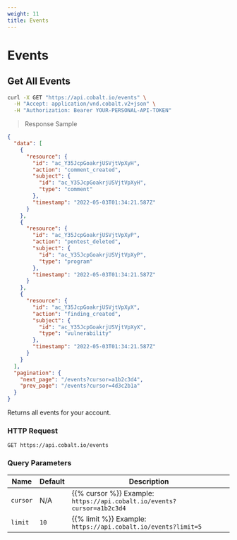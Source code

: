 ```yaml
---
weight: 11
title: Events
---
```


# Events

## Get All Events

```sh
curl -X GET "https://api.cobalt.io/events" \
  -H "Accept: application/vnd.cobalt.v2+json" \
  -H "Authorization: Bearer YOUR-PERSONAL-API-TOKEN"
```

> Response Sample

```json
{
  "data": [
    {
      "resource": {
        "id": "ac_Y35JcpGoakrjUSVjtVpXyH",
        "action": "comment_created",
        "subject": {
          "id": "ac_Y35JcpGoakrjUSVjtVpXyH",
          "type": "comment"
        },
        "timestamp": "2022-05-03T01:34:21.587Z"
      }
    },
    {
      "resource": {
        "id": "ac_Y35JcpGoakrjUSVjtVpXyP",
        "action": "pentest_deleted",
        "subject": {
          "id": "ac_Y35JcpGoakrjUSVjtVpXyP",
          "type": "program"
        },
        "timestamp": "2022-05-03T01:34:21.587Z"
      }
    },
    {
      "resource": {
        "id": "ac_Y35JcpGoakrjUSVjtVpXyX",
        "action": "finding_created",
        "subject": {
          "id": "ac_Y35JcpGoakrjUSVjtVpXyX",
          "type": "vulnerability"
        },
        "timestamp": "2022-05-03T01:34:21.587Z"
      }
    }
  ],
  "pagination": {
    "next_page": "/events?cursor=a1b2c3d4",
    "prev_page": "/events?cursor=4d3c2b1a"
  }
}
```

Returns all events for your account.

### HTTP Request

`GET https://api.cobalt.io/events`

### Query Parameters

| Name | Default | Description                                                                                                 |
|-----------|---------|-------------------------------------------------------------------------------------------------------------|
| `cursor`  | N/A     | {{% cursor %}} Example: `https://api.cobalt.io/events?cursor=a1b2c3d4`            |
| `limit`   | `10`    | {{% limit %}} Example: `https://api.cobalt.io/events?limit=5` |

